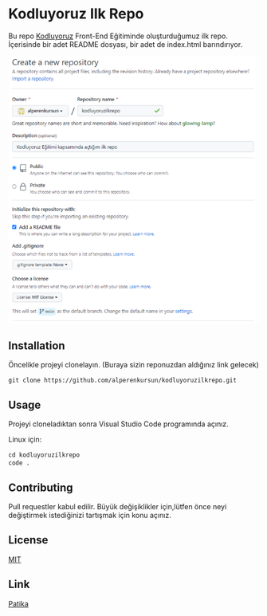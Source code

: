 # Kodluyoruz Ilk Repo

Bu repo [Kodluyoruz](https://kodluyoruz.org/tr/kodluyoruz/) Front-End Eğitiminde oluşturduğumuz ilk repo. İçerisinde bir adet README dosyası, bir adet de index.html barındırıyor.

![firstrepoimg](firstrepo.png)

## Installation

Öncelikle projeyi clonelayın. (Buraya sizin reponuzdan aldığınız link gelecek)

```GIT
git clone https://github.com/alperenkursun/kodluyoruzilkrepo.git
 ```

 ## Usage

 Projeyi cloneladıktan sonra Visual Studio Code programında açınız.

 Linux için:

 ```LINUX
 cd kodluyoruzilkrepo
 code .
 ```

## Contributing

Pull requestler kabul edilir. Büyük değişiklikler için,lütfen önce neyi değiştirmek istediğinizi tartışmak için konu açınız.

## License

[MIT]()

## Link

[Patika](www.patika.dev)

